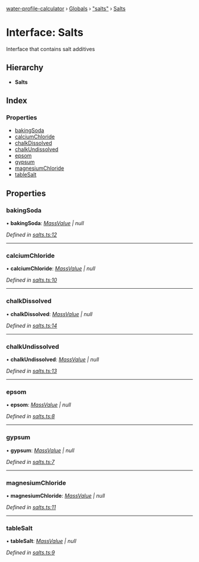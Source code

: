 [water-profile-calculator](../README.md) › [Globals](../globals.md) › ["salts"](../modules/_salts_.md) › [Salts](_salts_.salts.md)

# Interface: Salts

Interface that contains salt additives

## Hierarchy

* **Salts**

## Index

### Properties

* [bakingSoda](_salts_.salts.md#bakingsoda)
* [calciumChloride](_salts_.salts.md#calciumchloride)
* [chalkDissolved](_salts_.salts.md#chalkdissolved)
* [chalkUndissolved](_salts_.salts.md#chalkundissolved)
* [epsom](_salts_.salts.md#epsom)
* [gypsum](_salts_.salts.md#gypsum)
* [magnesiumChloride](_salts_.salts.md#magnesiumchloride)
* [tableSalt](_salts_.salts.md#tablesalt)

## Properties

###  bakingSoda

• **bakingSoda**: *[MassValue](../classes/_units_.massvalue.md) | null*

*Defined in [salts.ts:12](https://github.com/anttileppa/water-profile-calculator/blob/5b306f6/src/salts.ts#L12)*

___

###  calciumChloride

• **calciumChloride**: *[MassValue](../classes/_units_.massvalue.md) | null*

*Defined in [salts.ts:10](https://github.com/anttileppa/water-profile-calculator/blob/5b306f6/src/salts.ts#L10)*

___

###  chalkDissolved

• **chalkDissolved**: *[MassValue](../classes/_units_.massvalue.md) | null*

*Defined in [salts.ts:14](https://github.com/anttileppa/water-profile-calculator/blob/5b306f6/src/salts.ts#L14)*

___

###  chalkUndissolved

• **chalkUndissolved**: *[MassValue](../classes/_units_.massvalue.md) | null*

*Defined in [salts.ts:13](https://github.com/anttileppa/water-profile-calculator/blob/5b306f6/src/salts.ts#L13)*

___

###  epsom

• **epsom**: *[MassValue](../classes/_units_.massvalue.md) | null*

*Defined in [salts.ts:8](https://github.com/anttileppa/water-profile-calculator/blob/5b306f6/src/salts.ts#L8)*

___

###  gypsum

• **gypsum**: *[MassValue](../classes/_units_.massvalue.md) | null*

*Defined in [salts.ts:7](https://github.com/anttileppa/water-profile-calculator/blob/5b306f6/src/salts.ts#L7)*

___

###  magnesiumChloride

• **magnesiumChloride**: *[MassValue](../classes/_units_.massvalue.md) | null*

*Defined in [salts.ts:11](https://github.com/anttileppa/water-profile-calculator/blob/5b306f6/src/salts.ts#L11)*

___

###  tableSalt

• **tableSalt**: *[MassValue](../classes/_units_.massvalue.md) | null*

*Defined in [salts.ts:9](https://github.com/anttileppa/water-profile-calculator/blob/5b306f6/src/salts.ts#L9)*
